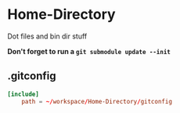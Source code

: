 # Home-Directory

Dot files and bin dir stuff

**Don't forget to run a `git submodule update --init`**

## .gitconfig

```toml
[include]
    path = ~/workspace/Home-Directory/gitconfig
```
